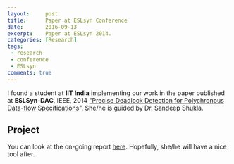 ```yaml
---
layout:     post
title:      Paper at ESLsyn Conference
date:       2016-09-13
excerpt:    Paper at ESLsyn 2014.
categories: [Research]
tags:
 - research
 - conference
 - ESLsyn
comments: true
---
```


I found a student at __IIT India__ implementing our work in the paper published at 
__ESLSyn-DAC__, IEEE, 2014 
["Precise Deadlock Detection for Polychronous Data-flow Specifications"][1]. She/he 
is guided by Dr. Sandeep Shukla.

## Project
You can look at the on-going report [here][2]. Hopefully, she/he will have a nice 
tool after.

[1]: http://channgo2203.github.io/pdfs/eslsyn14.pdf
[2]: http://home.iitk.ac.in/~rachitac/CS395a/report.pdf